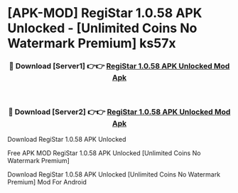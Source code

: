 # [APK-MOD] RegiStar 1.0.58 APK Unlocked - [Unlimited Coins No Watermark Premium] ks57x



<div align="center">
<h3>🔴 Download [Server1] 👉👉 <a href="https://momento.my/?title=RegiStar_1.0.58_APK_Unlocked">RegiStar 1.0.58 APK Unlocked Mod Apk</a></h3><br>

<h3>🔴 Download [Server2] 👉👉 <a href="https://momento.my/?title=RegiStar_1.0.58_APK_Unlocked">RegiStar 1.0.58 APK Unlocked Mod Apk</a></h3>
</div>



Download RegiStar 1.0.58 APK Unlocked 

Free APK MOD RegiStar 1.0.58 APK Unlocked [Unlimited Coins No Watermark Premium]

Download RegiStar 1.0.58 APK Unlocked [Unlimited Coins No Watermark Premium] Mod For Android
